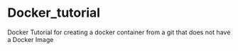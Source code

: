 # Docker_tutorial
Docker Tutorial for creating a docker container from a git that does not have a Docker Image
